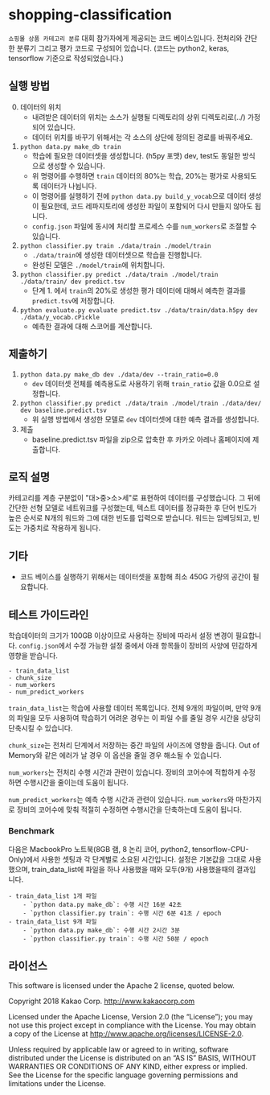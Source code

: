 # shopping-classification

`쇼핑몰 상품 카테고리 분류` 대회 참가자에게 제공되는 코드 베이스입니다. 전처리와 간단한 분류기 그리고 평가 코드로 구성되어 있습니다. (코드는 python2, keras, tensorflow 기준으로 작성되었습니다.)

## 실행 방법

0. 데이터의 위치
    - 내려받은 데이터의 위치는 소스가 실행될 디렉토리의 상위 디렉토리로(../) 가정되어 있습니다.
    - 데이터 위치를 바꾸기 위해서는 각 소스의 상단에 정의된 경로를 바꿔주세요.
1. `python data.py make_db train`
    - 학습에 필요한 데이터셋을 생성합니다. (h5py 포맷) dev, test도 동일한 방식으로 생성할 수 있습니다.
    - 위 명령어를 수행하면 `train` 데이터의 80%는 학습, 20%는 평가로 사용되도록 데이터가 나뉩니다.
    - 이 명령어를 실행하기 전에 `python data.py build_y_vocab`으로 데이터 생성이 필요한데, 코드 레파지토리에 생성한 파일이 포함되어 다시 만들지 않아도 됩니다.
    - `config.json` 파일에 동시에 처리할 프로세스 수를 `num_workers`로 조절할 수 있습니다.
2. `python classifier.py train ./data/train ./model/train`
    - `./data/train`에 생성한 데이터셋으로 학습을 진행합니다.
    - 완성된 모델은 `./model/train`에 위치합니다.
3. `python classifier.py predict ./data/train ./model/train ./data/train/ dev predict.tsv`
    - 단계 1. 에서 `train`의 20%로 생성한 평가 데이터에 대해서 예측한 결과를 `predict.tsv`에 저장합니다.
4. `python evaluate.py evaluate predict.tsv ./data/train/data.h5py dev ./data/y_vocab.cPickle`
    - 예측한 결과에 대해 스코어를 계산합니다.


## 제출하기
1. `python data.py make_db dev ./data/dev --train_ratio=0.0`
    - `dev` 데이터셋 전체를 예측용도로 사용하기 위해 `train_ratio` 값을 0.0으로 설정합니다.
2. `python classifier.py predict ./data/train ./model/train ./data/dev/ dev baseline.predict.tsv`
    - 위 실행 방법에서 생성한 모델로 `dev` 데이터셋에 대한 예측 결과를 생성합니다.
3. 제출
    - baseline.predict.tsv 파일을 zip으로 압축한 후 카카오 아레나 홈페이지에 제출합니다.


## 로직 설명
카테고리를 계층 구분없이 "대>중>소>세"로 표현하여 데이터를 구성했습니다. 그 뒤에 간단한 선형 모델로 네트워크를 구성했는데, 텍스트 데이터를 정규화한 후 단어 빈도가 높은 순서로 N개의 워드와 그에 대한 빈도를 입력으로 받습니다. 워드는 임베딩되고, 빈도는 가중치로 작용하게 됩니다.


## 기타
- 코드 베이스를 실행하기 위해서는 데이터셋을 포함해 최소 450G 가량의 공간이 필요합니다.

## 테스트 가이드라인
학습데이터의 크기가 100GB 이상이므로 사용하는 장비에 따라서 설정 변경이 필요합니다. `config.json`에서 수정 가능한 설정 중에서 아래 항목들이 장비의 사양에 민감하게 영향을 받습니다.

    - train_data_list
    - chunk_size
    - num_workers
    - num_predict_workers


`train_data_list`는 학습에 사용할 데이터 목록입니다. 전체 9개의 파일이며, 만약 9개의 파일을 모두 사용하여 학습하기 어려운 경우는 이 파일 수를 줄일 경우 시간을 상당히 단축시킬 수 있습니다. 

`chunk_size`는 전처리 단계에서 저장하는 중간 파일의 사이즈에 영향을 줍니다. Out of Memory와 같은 에러가 날 경우 이 옵션을 줄일 경우 해소될 수 있습니다.

`num_workers`는 전처리 수행 시간과 관련이 있습니다. 장비의 코어수에 적합하게 수정하면 수행시간을 줄이는데 도움이 됩니다.

`num_predict_workers`는 예측 수행 시간과 관련이 있습니다. `num_workers`와 마찬가지로 장비의 코어수에 맞춰 적절히 수정하면 수행시간을 단축하는데 도움이 됩니다.


### Benchmark

다음은 MacbookPro 노트북(8GB 램, 8 논리 코어, python2, tensorflow-CPU-Only)에서 사용한 셋팅과 각 단계별로 소요된 시간입니다. 설정은 기본값을 그대로 사용했으며, train_data_list에 파일을 하나 사용했을 때와 모두(9개) 사용했을때의 결과입니다.

    - train_data_list 1개 파일
        - `python data.py make_db`: 수행 시간 16분 42초
        - `python classifier.py train`: 수행 시간 6분 41초 / epoch
    - train_data_list 9개 파일
        - `python data.py make_db`: 수행 시간 2시간 3분
        - `python classifier.py train`: 수행 시간 50분 / epoch

## 라이선스

This software is licensed under the Apache 2 license, quoted below.

Copyright 2018 Kakao Corp. http://www.kakaocorp.com

Licensed under the Apache License, Version 2.0 (the “License”); you may not use this project except in compliance with the License. You may obtain a copy of the License at http://www.apache.org/licenses/LICENSE-2.0.

Unless required by applicable law or agreed to in writing, software distributed under the License is distributed on an “AS IS” BASIS, WITHOUT WARRANTIES OR CONDITIONS OF ANY KIND, either express or implied. See the License for the specific language governing permissions and limitations under the License.
